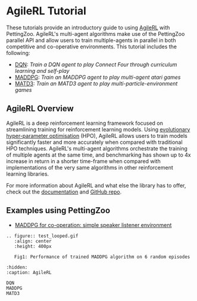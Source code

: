 # AgileRL Tutorial

These tutorials provide an introductory guide to using [AgileRL](https://github.com/AgileRL/AgileRL) with PettingZoo. AgileRL's multi-agent algorithms make use of the PettingZoo parallel API and allow users to train multiple-agents in parallel in both competitive and co-operative environments. This tutorial includes the following:

* [DQN](DQN.md): _Train a DQN agent to play Connect Four through curriculum learning and self-play_
* [MADDPG](MADDPG.md): _Train an MADDPG agent to play multi-agent atari games_
* [MATD3](MATD3.md): _Train an MATD3 agent to play multi-particle-environment games_

## AgileRL Overview

AgileRL is a deep reinforcement learning framework focused on streamlining training for reinforcement learning models. Using [evolutionary hyper-parameter optimisation](https://agilerl.readthedocs.io/en/latest/api/hpo/index.html) (HPO), AgileRL allows users to train models significantly faster and more accurately when compared with traditional HPO techniques. AgileRL's multi-agent algorithms orchestrate the training of multiple agents at the same time, and benchmarking has shown up to 4x increase in return in a shorter time-frame when compared with implementations of the very same algorithms in other reinforcement learning libraries.

For more information about AgileRL and what else the library has to offer, check out the [documentation](https://agilerl.readthedocs.io/en/latest/) and [GitHub repo](https://github.com/agilerl/agilerl).

## Examples using PettingZoo

* [MADDPG for co-operation: simple speaker listener environment](https://agilerl.readthedocs.io/en/latest/multi_agent_training/index.html)


```{eval-rst}
.. figure:: test_looped.gif
   :align: center
   :height: 400px

   Fig1: Performance of trained MADDPG algorithm on 6 random episodes
```

```{toctree}
:hidden:
:caption: AgileRL

DQN
MADDPG
MATD3
```

